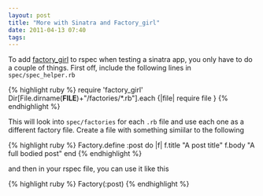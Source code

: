```yaml
---
layout: post
title: "More with Sinatra and Factory_girl"
date: 2011-04-13 07:40
tags: 
---
```

To add [factory_girl](https://github.com/thoughtbot/factory_girl) to rspec when
testing a sinatra app, you only have to do a couple of things. First off,
include the following lines in `spec/spec_helper.rb`

{% highlight ruby %}
  require 'factory_girl'
  Dir[File.dirname(__FILE__)+"/factories/*.rb"].each {|file| require file }
{% endhighlight %}

This will look into `spec/factories` for each `.rb` file and use each one as a
different factory file. Create a file with something simiilar to the following

{% highlight ruby %}
  Factory.define :post do |f|
    f.title "A post title"
    f.body "A full bodied post"
  end
{% endhighlight %}

and then in your rspec file, you can use it like this

{% highlight ruby %}
  Factory(:post)
{% endhighlight %}

